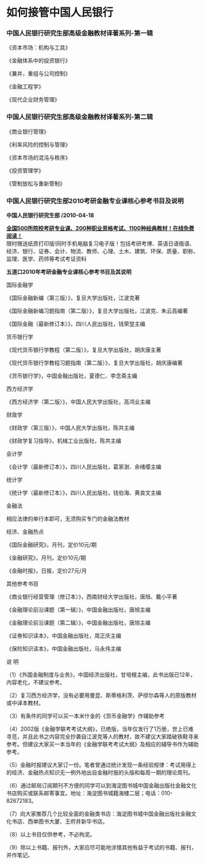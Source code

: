 # 如何接管中国人民银行

### 中国人民银行研究生部高级金融教材译著系列-第一辑

《资本市场：机构与工具》

《金融体系中的投资银行》

《兼并，重组与公司控制》

《金融工程学》

《现代企业财务管理》

### 中国人民银行研究生部高级金融教材译著系列-第二辑

《商业银行管理》

《利率风险的控制与管理》

《资本市场的混沌与秩序》

《投资管理学》

《管制放松与重新管制》

### 中国人民银行研究生部2010考研金融专业课核心参考书目及说明

**中国人民银行研究生部 /2010-04-18**

[**全国500所院校考研专业课、200种职业资格考试、1100种经典教材！在线免费阅读！**](http://free.100xuexi.com/)\
限时赠送纸质打印版!同时手机电脑复习电子版！包括考研考博、英语日语俄语、经济、银行、证券、会计、物流、教师、心理、土木、建筑、环保、质量、职称、监理、医学、药师等考试考证资料

**五道口2010年考研金融专业课核心参考书目及其说明**

国际金融学

《国际金融新编（第三版）》，复旦大学出版社，江波克著

《国际金融新编习题指南（第二版）》，复旦大学出版社，江波克、朱云高编著

《国际金融（最新修订本）》，四川人民出版社，钱荣堃主编

货币银行学

《现代货币银行学教程（第二版）》，复旦大学出版社，胡庆康主著

《现代货币银行学教程习题指南（第二版）》，复旦大学出版社，胡庆康编著

《货币银行学》，中国金融出版社，夏德仁、李念斋主编

西方经济学

《西方经济学（第二版）》，中国人民大学出版社，高鸿业主编

财政学

《财政学（第三版）》，中国人民大学出版社，陈共主编

《财政学复习指导》，机械工业出版社，陈共主编

会计学

《会计学（最新修订本）》，四川人民出版社，葛家澍、余绪缨主编

统计学

《统计学（最新修订本）》，四川人民出版社，钱伯海、黄良文主编

金融法

相应法律的单行本即可，无须购买专门的金融法教材

经济、金融热点

《国际金融研究》，月刊，定价10元/期

《金融研究》，月刊，定价10元/期

《金融时报》，日报，定价27元/月

其他参考书目

《商业银行经营管理（修订本）》，西南财经大学出版社，唐旭、戴小平著

《金融理论前沿课题（第一辑）》，中国金融出版社，唐旭主编

《金融理论前沿课题（第二辑）》，中国金融出版社，唐旭主编

《证券知识读本》，中国金融出版社，周正庆主编

《保险知识读本》，中国金融出版社，马永伟主编

说 明

（1）《外国金融制度与业务》，中国经济出版社，甘培根主编，此书出版已12年，内容老化，不建议参考。

（2）复习西方经济学，没有必要用曼昆、斯蒂格利茨、萨缪尔森等人的原版教材或中译本教材。

（3）有条件的同学可以买一本米什金的《货币金融学》作辅助参考

（4）2002版《金融学联考考试大纲》，已绝版，当年仅发行了1万册，世上已难寻觅，并且此书之内容完全抄袭自江波克等人的教材，故不建议大家踏破铁鞋寻来参考。但建议大家买一本当年的《金融学联考考试大纲》及相应的辅导书作为辅助参考。

（5）金融时报建议大家订一份。笔者曾通过统计发现一条经验规律：考试用得上的经济、金融热点知识无一例外地出自金融时报的头版和每周一期的理论周刊。

（6）通过邮局订阅期刊不方便的同学可以到海淀图书城中国金融出版社金融文化书店购买或联系邮寄事宜。地址：海淀图书城籍海楼二层；电话：010-82672183。

（7）向大家推荐几个比较全面的金融类书店：海淀图书城中国金融出版社金融文化书店、西单图书大厦、王府井新华书店。

（8）以上书目仅供参考，不必拘泥。

（9）除以上书籍、报刊外，大家应尽可能地涉猎其他有益于考试的书籍、报刊，并作笔记。
